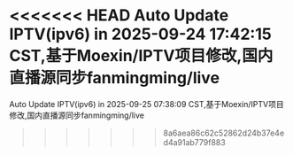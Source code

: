 <<<<<<< HEAD
Auto Update IPTV(ipv6) in 2025-09-24 17:42:15 CST,基于Moexin/IPTV项目修改,国内直播源同步fanmingming/live
=======
Auto Update IPTV(ipv6) in 2025-09-25 07:38:09 CST,基于Moexin/IPTV项目修改,国内直播源同步fanmingming/live
>>>>>>> 8a6aea86c62c52862d24b37e4ed4a91ab779f883
